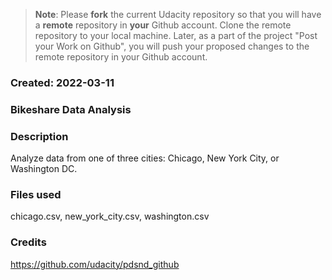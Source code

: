 >**Note**: Please **fork** the current Udacity repository so that you will have a **remote** repository in **your** Github account. Clone the remote repository to your local machine. Later, as a part of the project "Post your Work on Github", you will push your proposed changes to the remote repository in your Github account.

### Created: 2022-03-11

### Bikeshare Data Analysis

### Description
Analyze data from one of three cities: Chicago, New York City, or Washington DC.

### Files used
chicago.csv, new_york_city.csv, washington.csv

### Credits
https://github.com/udacity/pdsnd_github

